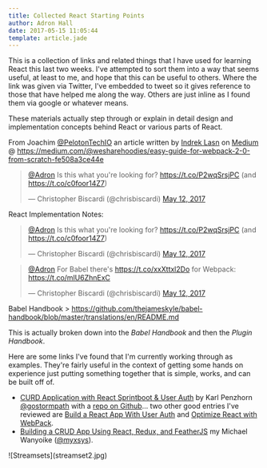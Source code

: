 ```yaml
---
title: Collected React Starting Points
author: Adron Hall
date: 2017-05-15 11:05:44
template: article.jade
---
```

This is a collection of links and related things that I have used for learning React this last two weeks. I've attempted to sort them into a way that seems useful, at least to me, and hope that this can be useful to others. Where the link was given via Twitter, I've embedded to tweet so it gives reference to those that have helped me along the way. Others are just inline as I found them via google or whatever means.

<span class="more"></span>

These materials actually step through or explain in detail design and implementation concepts behind React or various parts of React.

From Joachim [@PelotonTechIO](https://twitter.com/pelotontechio) an article written by [Indrek Lasn](https://medium.com/@wesharehoodies) on [Medium](https://medium.com) @ https://medium.com/@wesharehoodies/easy-guide-for-webpack-2-0-from-scratch-fe508a3ce44e

<blockquote class="twitter-tweet" data-lang="en"><p lang="en" dir="ltr"><a href="https://twitter.com/Adron">@Adron</a> Is this what you&#39;re looking for? <a href="https://t.co/P2wqSrsjPC">https://t.co/P2wqSrsjPC</a> (and <a href="https://t.co/c0foor14Z7">https://t.co/c0foor14Z7</a>)</p>&mdash; Christopher Biscardi (@chrisbiscardi) <a href="https://twitter.com/chrisbiscardi/status/863137627368677376">May 12, 2017</a></blockquote>
<script async src="//platform.twitter.com/widgets.js" charset="utf-8"></script>

React Implementation Notes: <blockquote class="twitter-tweet" data-lang="en"><p lang="en" dir="ltr"><a href="https://twitter.com/Adron">@Adron</a> Is this what you&#39;re looking for? <a href="https://t.co/P2wqSrsjPC">https://t.co/P2wqSrsjPC</a> (and <a href="https://t.co/c0foor14Z7">https://t.co/c0foor14Z7</a>)</p>&mdash; Christopher Biscardi (@chrisbiscardi) <a href="https://twitter.com/chrisbiscardi/status/863137627368677376">May 12, 2017</a></blockquote>
                            <script async src="//platform.twitter.com/widgets.js" charset="utf-8"></script>

<blockquote class="twitter-tweet" data-lang="en"><p lang="en" dir="ltr"><a href="https://twitter.com/Adron">@Adron</a> For Babel there&#39;s <a href="https://t.co/xxXttxl2Do">https://t.co/xxXttxl2Do</a> for Webpack: <a href="https://t.co/mlU6ZhnExC">https://t.co/mlU6ZhnExC</a></p>&mdash; Christopher Biscardi (@chrisbiscardi) <a href="https://twitter.com/chrisbiscardi/status/863164375758131200">May 12, 2017</a></blockquote>
<script async src="//platform.twitter.com/widgets.js" charset="utf-8"></script>

Babel Handbook > https://github.com/thejameskyle/babel-handbook/blob/master/translations/en/README.md

This is actually broken down into the *Babel Handbook* and then the *Plugin Handbook*.

Here are some links I've found that I'm currently working through as examples. They're fairly useful in the context of getting some hands on experience just putting something together that is simple, works, and can be built off of.

* [CURD Application with React Sprintboot & User Auth](https://stormpath.com/blog/crud-application-react-spring-boot-user-authentication) by Karl Penzhorn [@gostormpath](https://twitter.com/gostormpath) with a [repo on Github](https://github.com/stormpath/stormpath-spring-boot-react-example)... two other good entries I've reviewed are [Build a React App With User Auth](https://stormpath.com/blog/build-a-react-app-with-user-authentication) and [Optimize React with WebPack](https://stormpath.com/blog/optimize-react-webpack).
* [Building a CRUD App Using React, Redux, and FeatherJS](https://www.sitepoint.com/crud-app-react-redux-feathersjs/) my Michael Wanyoike ([@myxsys](https://twitter.com/myxsys)).








<div class="image float-right">
    ![Streamsets](streamset2.jpg)
</div>
